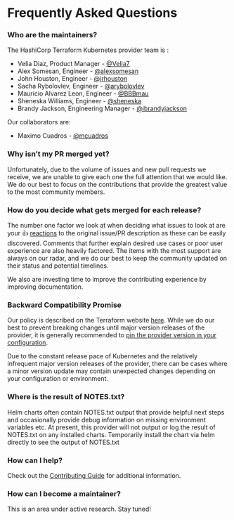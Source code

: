 # Frequently Asked Questions

### Who are the maintainers?

The HashiCorp Terraform Kubernetes provider team is :

* Velia Diaz, Product Manager - [@Velia7](https://github.com/Velia7)
* Alex Somesan, Engineer - [@alexsomesan](https://github.com/alexsomesan)
* John Houston, Engineer - [@jrhouston](https://github.com/jrhouston)
* Sacha Rybolovlev, Engineer - [@arybolovlev](https://github.com/arybolovlev)
* Mauricio Alvarez Leon, Engineer - [@BBBmau](https://github.com/BBBmau) 
* Sheneska Williams, Engineer - [@sheneska](https://github.com/sheneska)
* Brandy Jackson, Engineering Manager - [@ibrandyjackson](https://github.com/ibrandyjackson)

Our collaborators are:
* Maximo Cuadros - [@mcuadros](https://github.com/mcuadros)

### Why isn’t my PR merged yet?

Unfortunately, due to the volume of issues and new pull requests we receive, we are unable to give each one the full attention that we would like. We do our best to focus on the contributions that provide the greatest value to the most community members.

### How do you decide what gets merged for each release?

The number one factor we look at when deciding what issues to look at are your 👍 [reactions](https://blog.github.com/2016-03-10-add-reactions-to-pull-requests-issues-and-comments/) to the original issue/PR description as these can be easily discovered. Comments that further explain desired use cases or poor user experience are also heavily factored. The items with the most support are always on our radar, and we do our best to keep the community updated on their status and potential timelines.

We also are investing time to improve the contributing experience by improving documentation.


### Backward Compatibility Promise

Our policy is described on the Terraform website [here](https://www.terraform.io/docs/extend/best-practices/versioning.html). While we do our best to prevent breaking changes until major version releases of the provider, it is generally recommended to [pin the provider version in your configuration](https://www.terraform.io/docs/configuration/providers.html#provider-versions).

Due to the constant release pace of Kubernetes and the relatively infrequent major version releases of the provider, there can be cases where a minor version update may contain unexpected changes depending on your configuration or environment.

### Where is the result of NOTES.txt?

Helm charts often contain NOTES.txt output that provide helpful next steps and occasionally provide debug information on missing environment variables etc. At present, this provider will not output or log the result of NOTES.txt on any installed charts. Temporarily install the chart via helm directly to see the output of NOTES.txt

### How can I help? 

Check out the [Contributing Guide](CONTRIBUTING.md) for additional information.

### How can I become a maintainer?

This is an area under active research. Stay tuned!

